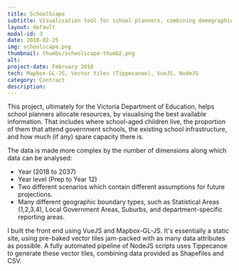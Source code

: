 ```yaml
---
title: SchoolScape
subtitle: Visualisation tool for school planners, combining demographic change and school infrastructure.
layout: default
modal-id: 3
date: 2018-02-25
img: schoolscape.png
thumbnail: thumbs/schoolscape-thumb2.png
alt: 
project-date: February 2018
tech: Mapbox-GL-JS, Vector tiles (Tippecanoe), VueJS, NodeJS
category: Contract
description: 
---
```

This project, ultimately for the Victoria Department of Education, helps school planners allocate resources, by visualising the best 
available information.  That includes where school-aged children live, the proportion of them that attend government schools, 
the existing school infrastructure, and how much (if any) spare capacity there is.

The data is made more complex by the number of dimensions along which data can be analysed:
- Year (2018 to 2037)
- Year level (Prep to Year 12)
- Two different scenarios which contain different assumptions for future projections.
- Many different geographic boundary types, such as Statistical Areas (1,2,3,4), Local Government Areas, Suburbs, and department-specific reporting areas.

I built the front end using VueJS and Mapbox-GL-JS. It's essentially a static site, using pre-baked vector tiles jam-packed with as many data attributes as possible. A fully automated pipeline of NodeJS scripts uses Tippecanoe to generate these vector tiles, combining data provided as Shapefiles and CSV.
